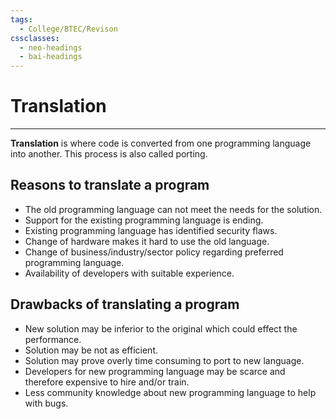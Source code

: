```yaml
---
tags:
  - College/BTEC/Revison
cssclasses:
  - neo-headings
  - bai-headings
---
```

# Translation 
***
**Translation** is where code is converted from one programming language into another. This process is also called porting.
## Reasons to translate a program
- The old programming language can not meet the needs for the solution.
- Support for the existing programming language is ending.
- Existing programming language has identified security flaws.
- Change of hardware makes it hard to use the old language.
- Change of business/industry/sector policy regarding preferred programming language.
- Availability of developers with suitable experience.
## Drawbacks of translating a program
- New solution may be inferior to the original which could effect the performance.
- Solution may be not as efficient.
- Solution may prove overly time consuming to port to new language.
- Developers for new programming language may be scarce and therefore expensive to hire and/or train.
- Less community knowledge about new programming language to help with bugs.